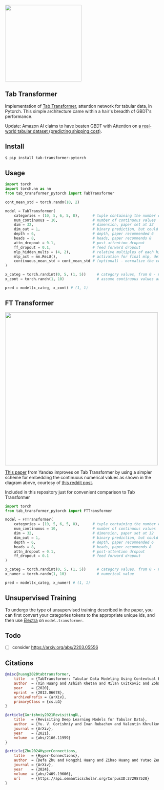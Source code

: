 <img src="./tab.png" width="250px"></img>

## Tab Transformer

Implementation of <a href="https://arxiv.org/abs/2012.06678">Tab Transformer</a>, attention network for tabular data, in Pytorch. This simple architecture came within a hair's breadth of GBDT's performance.

Update: Amazon AI claims to have beaten GBDT with Attention on <a href="https://arxiv.org/abs/2311.11694">a real-world tabular dataset (predicting shipping cost)</a>.

## Install

```bash
$ pip install tab-transformer-pytorch
```

## Usage

```python
import torch
import torch.nn as nn
from tab_transformer_pytorch import TabTransformer

cont_mean_std = torch.randn(10, 2)

model = TabTransformer(
    categories = (10, 5, 6, 5, 8),      # tuple containing the number of unique values within each category
    num_continuous = 10,                # number of continuous values
    dim = 32,                           # dimension, paper set at 32
    dim_out = 1,                        # binary prediction, but could be anything
    depth = 6,                          # depth, paper recommended 6
    heads = 8,                          # heads, paper recommends 8
    attn_dropout = 0.1,                 # post-attention dropout
    ff_dropout = 0.1,                   # feed forward dropout
    mlp_hidden_mults = (4, 2),          # relative multiples of each hidden dimension of the last mlp to logits
    mlp_act = nn.ReLU(),                # activation for final mlp, defaults to relu, but could be anything else (selu etc)
    continuous_mean_std = cont_mean_std # (optional) - normalize the continuous values before layer norm
)

x_categ = torch.randint(0, 5, (1, 5))     # category values, from 0 - max number of categories, in the order as passed into the constructor above
x_cont = torch.randn(1, 10)               # assume continuous values are already normalized individually

pred = model(x_categ, x_cont) # (1, 1)
```

## FT Transformer

<img src="./tab-vs-ft.png" width="500px"></img>

<a href="https://arxiv.org/abs/2106.11959v2">This paper</a> from Yandex improves on Tab Transformer by using a simpler scheme for embedding the continuous numerical values as shown in the diagram above, courtesy of <a href="https://www.reddit.com/r/MachineLearning/comments/yhdqlj/project_improving_deep_learning_for_tabular_data/">this reddit post</a>.

Included in this repository just for convenient comparison to Tab Transformer

```python
import torch
from tab_transformer_pytorch import FTTransformer

model = FTTransformer(
    categories = (10, 5, 6, 5, 8),      # tuple containing the number of unique values within each category
    num_continuous = 10,                # number of continuous values
    dim = 32,                           # dimension, paper set at 32
    dim_out = 1,                        # binary prediction, but could be anything
    depth = 6,                          # depth, paper recommended 6
    heads = 8,                          # heads, paper recommends 8
    attn_dropout = 0.1,                 # post-attention dropout
    ff_dropout = 0.1                    # feed forward dropout
)

x_categ = torch.randint(0, 5, (1, 5))     # category values, from 0 - max number of categories, in the order as passed into the constructor above
x_numer = torch.randn(1, 10)              # numerical value

pred = model(x_categ, x_numer) # (1, 1)
```

## Unsupervised Training

To undergo the type of unsupervised training described in the paper, you can first convert your categories tokens to the appropriate unique ids, and then use <a href="https://github.com/lucidrains/electra-pytorch">Electra</a> on `model.transformer`.

## Todo

- [ ] consider https://arxiv.org/abs/2203.05556

## Citations

```bibtex
@misc{huang2020tabtransformer,
    title   = {TabTransformer: Tabular Data Modeling Using Contextual Embeddings},
    author  = {Xin Huang and Ashish Khetan and Milan Cvitkovic and Zohar Karnin},
    year    = {2020},
    eprint  = {2012.06678},
    archivePrefix = {arXiv},
    primaryClass = {cs.LG}
}
```

```bibtex
@article{Gorishniy2021RevisitingDL,
    title   = {Revisiting Deep Learning Models for Tabular Data},
    author  = {Yu. V. Gorishniy and Ivan Rubachev and Valentin Khrulkov and Artem Babenko},
    journal = {ArXiv},
    year    = {2021},
    volume  = {abs/2106.11959}
}
```

```bibtex
@article{Zhu2024HyperConnections,
    title   = {Hyper-Connections},
    author  = {Defa Zhu and Hongzhi Huang and Zihao Huang and Yutao Zeng and Yunyao Mao and Banggu Wu and Qiyang Min and Xun Zhou},
    journal = {ArXiv},
    year    = {2024},
    volume  = {abs/2409.19606},
    url     = {https://api.semanticscholar.org/CorpusID:272987528}
}
```
